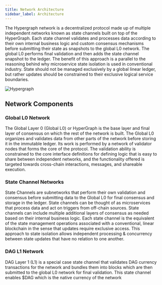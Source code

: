 ```yaml
---
title: Network Architecture
sidebar_label: Architecture
---
```

<intro-end />

The Hypergraph network is a decentralized protocol made up of multiple independent networks known as state channels built on top of the HyperGraph. Each state channel validates and processes data according to their own internal business logic and custom consensus mechanisms before submitting their state as snapshots to the global L0 network. The global L0 performs final validation and then adds the state channel snapshot to the ledger. The benefit of this approach is a parallel to the reasoning behind why microservice state isolation is used in conventional industry. State should not be managed exclusively by a global linear ledger, but rather updates should be constrained to their exclusive logical service boundaries.


![Hypergraph](/img/coreconcepts/hypergraph.jpeg)

## Network Components

### Global L0 Network
The Global Layer 0 (Global L0) or HyperGraph is the base layer and final layer of consensus on which the rest of the network is built. The Global L0 organizes and validates data from other parts of the network before storing it in the immutable ledger. Its work is performed by a network of validator nodes that forms the core of the protocol. The validation ability is constrained to the core interface definitions for defining logic that is easy to share between independent networks, and the functionality offered is targeted towards cross-chain interactions, messages, and shareable execution.


### State Channel Networks
State Channels are subnetworks that perform their own validation and consensus before submitting data to the Global L0 for final consensus and storage in the ledger. State channels can be thought of as microservices that process data and act on triggers from off-chain sources. State channels can include multiple additional layers of consensus as needed based on their internal business logic. Each state channel is the equivalent of the state management operations associated with a conventional, linear blockchain in the sense that updates require exclusive access. This approach to state isolation allows independent processing & concurrency between state updates that have no relation to one another.


### DAG L1 Network
DAG Layer 1 (L1) is a special case state channel that validates DAG currency transactions for the network and bundles them into blocks which are then submitted to the global L0 network for final validation. This state channel enables $DAG which is the native currency of the network

